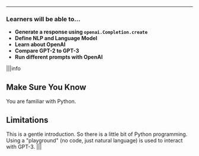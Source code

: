 ---

### Learners will be able to...
* **Generate a response using `openai.Completion.create`**
* **Define NLP and Language Model**
* **Learn about OpenAI**
* **Compare GPT-2 to GPT-3**
* **Run different prompts with OpenAI**

|||info
## Make Sure You Know
You are familiar with Python.

## Limitations
This is a gentle introduction. So there is a little bit of Python programming. Using a "playground" (no code, just natural language) is used to interact with GPT-3.
|||